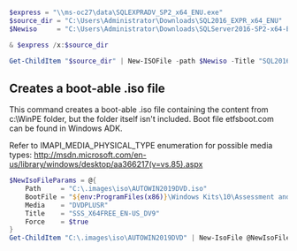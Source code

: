 ```powershell

$express = "\\ms-oc27\data\SQLEXPRADV_SP2_x64_ENU.exe"
$source_dir = "C:\Users\Administrator\Downloads\SQL2016_EXPR_x64_ENU"
$Newiso     = "C:\Users\Administrator\Downloads\SQLServer2016-SP2-x64-ENU-Exp.iso"

& $express /x:$source_dir

Get-ChildItem "$source_dir" | New-ISOFile -path $Newiso -Title "SQL2016_x64_ENU" -Verbose -Force

```

## Creates a boot-able .iso file

This command creates a boot-able .iso file containing the content from c:\WinPE folder, but the folder itself isn't included. Boot file  etfsboot.com can be found in Windows ADK.

Refer to IMAPI_MEDIA_PHYSICAL_TYPE enumeration for possible media types: http://msdn.microsoft.com/en-us/library/windows/desktop/aa366217(v=vs.85).aspx

```powershell
$NewIsoFileParams = @{
    Path     = "C:\.images\iso\AUTOWIN2019DVD.iso"
    BootFile = "${env:ProgramFiles(x86)}\Windows Kits\10\Assessment and Deployment Kit\Deployment Tools\amd64\Oscdimg\efisys.bin"
    Media    = "DVDPLUSR"
    Title    = "SSS_X64FREE_EN-US_DV9"
    Force    = $true
}
Get-ChildItem "C:\.images\iso\AUTOWIN2019DVD" | New-IsoFile @NewIsoFileParams
```
